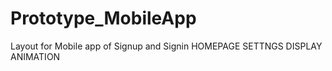 # Prototype_MobileApp
Layout for Mobile app of Signup and Signin
HOMEPAGE
SETTNGS
DISPLAY
ANIMATION
